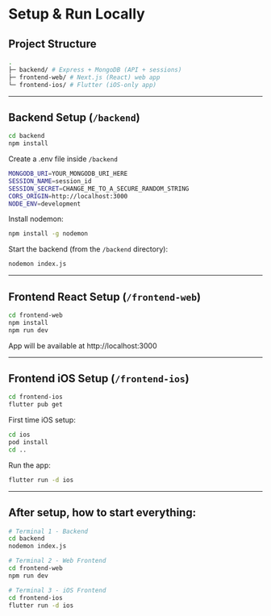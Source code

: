 # Setup & Run Locally

## Project Structure


```bash
.
├─ backend/ # Express + MongoDB (API + sessions)
├─ frontend-web/ # Next.js (React) web app
└─ frontend-ios/ # Flutter (iOS-only app)
```


---


## Backend Setup (`/backend`)


```bash
cd backend
npm install
```
Create a .env file inside `/backend`


```bash
MONGODB_URI=YOUR_MONGODB_URI_HERE
SESSION_NAME=session_id
SESSION_SECRET=CHANGE_ME_TO_A_SECURE_RANDOM_STRING
CORS_ORIGIN=http://localhost:3000
NODE_ENV=development
```


Install nodemon:
```bash
npm install -g nodemon
```


Start the backend (from the `/backend` directory):
```bash
nodemon index.js
```
---


## Frontend React Setup (`/frontend-web`)


```bash
cd frontend-web
npm install
npm run dev
```
App will be available at http://localhost:3000


---


## Frontend iOS Setup (`/frontend-ios`)


```bash
cd frontend-ios
flutter pub get
```


First time iOS setup:
```bash
cd ios
pod install
cd ..
```


Run the app:
```bash
flutter run -d ios
```


---


## After setup, how to start everything:


```bash
# Terminal 1 - Backend
cd backend
nodemon index.js
```


```bash
# Terminal 2 - Web Frontend
cd frontend-web
npm run dev
```


```bash
# Terminal 3 - iOS Frontend
cd frontend-ios
flutter run -d ios
```
